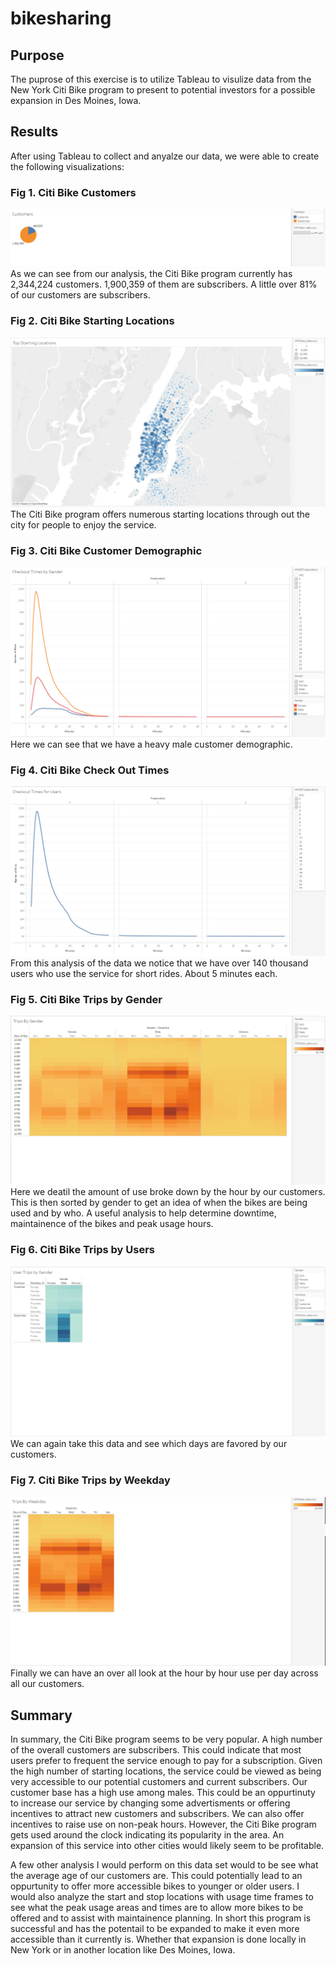 # bikesharing
## Purpose
The puprose of this exercise is to utilize Tableau to visulize data from the New York Citi Bike program to present to potential investors for a possible expansion in Des Moines, Iowa.

## Results
After using Tableau to collect and anyalze our data, we were able to create the following visualizations:

### Fig 1. Citi Bike Customers
![customers](https://github.com/Jbailey8316/bikesharing/blob/main/images/customers.PNG)
As we can see from our analysis, the Citi Bike program currently has 2,344,224 customers.  1,900,359 of them are subscribers. A little over 81% of our customers are subscribers.


### Fig 2. Citi Bike Starting Locations
![starting_points](https://github.com/Jbailey8316/bikesharing/blob/main/images/starting_locations.PNG)
The Citi Bike program offers numerous starting locations through out the city for people to enjoy the service.


### Fig 3. Citi Bike Customer Demographic
![gender_checkout](https://github.com/Jbailey8316/bikesharing/blob/main/images/checkout_by_gender.PNG)
Here we can see that we have a heavy male customer demographic. 


### Fig 4. Citi Bike Check Out Times
![checkout_times](https://github.com/Jbailey8316/bikesharing/blob/main/images/checkout_times.PNG)
From this analysis of the data we notice that we have over 140 thousand users who use the service for short rides. About 5 minutes each.


### Fig 5. Citi Bike Trips by Gender
![trips_by_gender](https://github.com/Jbailey8316/bikesharing/blob/main/images/trips_by_gender.PNG)
Here we deatil the amount of use broke down by the hour by our customers.  This is then sorted by gender to get an idea of when the bikes are being used and by who.  A useful analysis to help determine downtime, maintainence of the bikes and peak usage hours.


### Fig 6. Citi Bike Trips by Users
![user_trips](https://github.com/Jbailey8316/bikesharing/blob/main/images/user_trips_gender.PNG)
We can again take this data and see which days are favored by our customers.


### Fig 7. Citi Bike Trips by Weekday
![trips_weekday](https://github.com/Jbailey8316/bikesharing/blob/main/images/trips_weekday.PNG)
Finally we can have an over all look at the hour by hour use per day across all our customers.


## Summary
In summary, the Citi Bike program seems to be very popular.  A high number of the overall customers are subscribers.  This could indicate that most users prefer to frequent the service enough to pay for a subscription.  Given the high number of starting locations, the service could be viewed as being very accessible to our potential customers and current subscribers.  Our customer base has a high use among males.  This could be an oppurtinuty to increase our service by changing some advertisments or offering incentives to attract new customers and subscribers.  We can also offer incentives to raise use on non-peak hours.  However, the Citi Bike program gets used around the clock indicating its popularity in the area.  An expansion of this service into other cities would likely seem to be profitable.  

A few other analysis I would perform on this data set would to be see what the average age of our customers are.  This could potentially lead to an oppurtunity to offer more accessible bikes to younger or older users.  I would also analyze the start and stop locations with usage time frames to see what the peak usage areas and times are to allow more bikes to be offered and to assist with maintainence planning.  In short this program is successful and has the potentail to be expanded to make it even more accessible than it currently is.  Whether that expansion is done locally in New York or in another location like Des Moines, Iowa.
